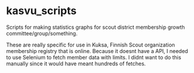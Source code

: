 # kasvu_scripts
Scripts for making statistics graphs for scout district membership growth committee/group/something.

These are really specific for use in Kuksa, Finnish Scout organization membership registry that is online. Because it doesnt have a API,
I needed to use Selenium to fetch member data with limits. I didnt want to do this manually since it would have meant hundreds of fetches.
